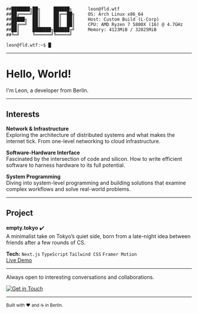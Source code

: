 ```
##███████╗██╗     ██████╗      leon@fld.wtf 
##██╔════╝██║     ██╔══██╗     OS: Arch Linux x86_64
##█████╗  ██║     ██║  ██║     Host: Custom Build (L-Corp)
##██╔══╝  ██║     ██║  ██║     CPU: AMD Ryzen 7 5800X (16) @ 4.7GHz
##██║     ███████╗██████╔╝     Memory: 4123MiB / 32025MiB
##╚═╝     ╚══════╝╚═════╝  

leon@fld.wtf:~$ █
```
---

# Hello, World!
I'm Leon, a developer from Berlin.

---

## Interests

**Network & Infrastructure**  
Exploring the architecture of distributed systems and what makes the internet tick. From one-level networking to cloud infrastructure.

**Software-Hardware Interface**  
Fascinated by the intersection of code and silicon. How to write efficient software to harness hardware to its full potential.

**System Programming**  
Diving into system-level programming and building solutions that examine complex workflows and solve real-world problems.

---

## Project

**empty.tokyo** ✔️  
A minimalist take on Tokyo’s quiet side, born from a late-night idea between friends after a few rounds of CS.

**Tech:** `Next.js` `TypeScript` `Tailwind CSS` `Framer Motion`  
[Live Demo](https://empty.tokyo)

---

Always open to interesting conversations and collaborations.

[![Get in Touch](https://img.shields.io/badge/Get%20in%20Touch-0078D4?style=for-the-badge&logo=maildotru&logoColor=white)](mailto:hello@fld.wtf)

---

<sub>Built with ❤️ and ☕ in Berlin.</sub>

